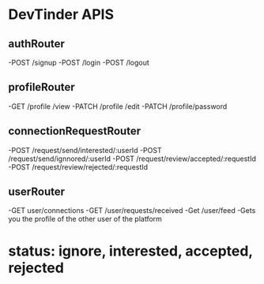 # DevTinder APIS

## authRouter
-POST /signup
-POST /login
-POST /logout

## profileRouter
-GET /profile /view
-PATCH /profile /edit
-PATCH /profile/password

## connectionRequestRouter
-POST /request/send/interested/:userId
-POST /request/send/ignnored/:userId
-POST /request/review/accepted/:requestId
-POST /request/review/rejected/:requestId

## userRouter
-GET user/connections
-GET /user/requests/received
-Get /user/feed -Gets you the profile of the other user of the platform 


# status: ignore, interested, accepted, rejected
